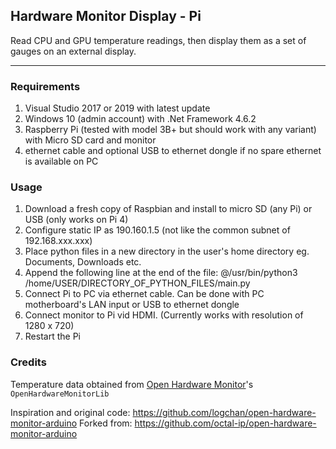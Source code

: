 ## Hardware Monitor Display - Pi

Read CPU and GPU temperature readings, then display them as a set of gauges on an external display.



-----

### Requirements

1. Visual Studio 2017 or 2019 with latest update
2. Windows 10 (admin account) with .Net Framework 4.6.2
3. Raspberry Pi (tested with model 3B+ but should work with any variant) with Micro SD card and monitor
4. ethernet cable and optional USB to ethernet dongle if no spare ethernet is available on PC


### Usage

1. Download a fresh copy of Raspbian and install to micro SD (any Pi) or USB (only works on Pi 4)
2. Configure static IP as 190.160.1.5 (not like the common subnet of 192.168.xxx.xxx)
3. Place python files in a new directory in the user's home directory eg. Documents, Downloads etc.
4. Append the following line at the end of the file:
    @/usr/bin/python3 /home/USER/DIRECTORY_OF_PYTHON_FILES/main.py
5. Connect Pi to PC via ethernet cable. Can be done with PC motherboard's LAN input or USB to ethernet dongle
6. Connect monitor to Pi vid HDMI. (Currently works with resolution of 1280 x 720)
7. Restart the Pi

### Credits

Temperature data obtained from [Open Hardware Monitor](https://github.com/openhardwaremonitor/openhardwaremonitor)'s `OpenHardwareMonitorLib`


Inspiration and original code: https://github.com/logchan/open-hardware-monitor-arduino
Forked from: https://github.com/octal-ip/open-hardware-monitor-arduino

